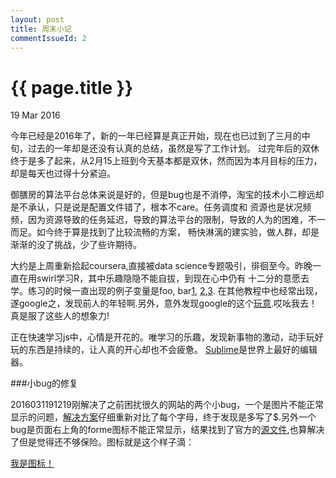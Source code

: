 ```yaml
---
layout: post
title: 周末小记
commentIssueId: 2
---
```


{{ page.title }}
================

<p class="meta">19 Mar 2016</p>

今年已经是2016年了，新的一年已经算是真正开始，现在也已过到了三月的中旬，过去的一年却是还没有认真的总结，虽然是写了工作计划。
过完年后的双休终于是多了起来，从2月15上班到今天基本都是双休，然而因为本月目标的压力，却是每天也过得十分紧迫。


御膳房的算法平台总体来说是好的，但是bug也是不消停，淘宝的技术小二穆远却是不承认，只是说是配置文件错了，根本不care。任务调度和
资源也是状况频频，因为资源导致的任务延迟，导致的算法平台的限制，导致的人为的困难，不一而足。如今终于算是找到了比较流畅的方案，
畅快淋漓的建实验，做人群，却是渐渐的没了挑战，少了些许期待。


大约是上周重新拾起coursera,直接被data science专题吸引，徘徊至今。昨晚一直在用swirl学习R，其中乐趣隐隐不能自拔，到现在心中仍有
十二分的意愿去学。练习的时候一直出现的例子变量是foo, bar[1](http://stackoverflow.com/questions/4868904/what-is-the-origin-of-foo-and-bar),
[2](https://en.wikipedia.org/wiki/Foobar),[3](https://www.quora.com/Why-do-foo-and-bar-appear-frequently-in-programming-language-tutorials).
在其他教程中也经常出现，遂google之，发现前人的年轻啊.另外，意外发现google的这个[玩意](http://www.google.com/foobar/).哎吆我去！
真是服了这些人的想象力!


正在快速学习js中，心情是开花的。唯学习的乐趣，发现新事物的激动，动手玩好玩的东西是持续的，让人真的开心却也不会疲惫。
[Sublime](http://www.sublimetext.com/)是世界上最好的编辑器。

###小bug的修复

2016031191219刚解决了之前困扰很久的网站的两个小bug，一个是图片不能正常显示的问题，[解决方案](https://jekyllrb.com/docs/posts/)仔细重新对比了每个字母，终于发现是多写了$.另外一个bug是页面右上角的forme图标不能正常显示，结果找到了官方的[源文件](https://github.com/blog/273-github-ribbons),也算解决了但是觉得还不够保险。图标就是这个样子滴：

[我是图标！]({{site.url}}/images/forkme_right_darkblue_121621.png)

